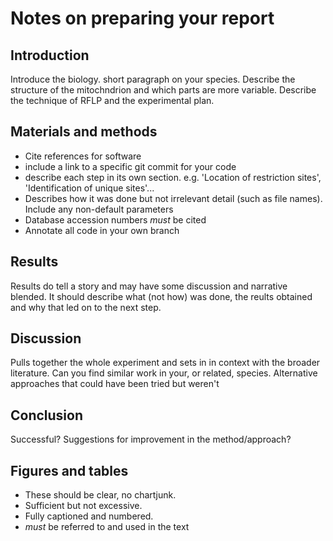 # Notes on preparing your report


## Introduction
Introduce the biology. short paragraph on your species. Describe the structure of the mitochndrion and which parts are more variable. 
Describe the technique of RFLP and the experimental plan. 

## Materials and methods
* Cite references for software
* include a link to a specific git commit for your code
* describe each step in its own section. e.g. 'Location of restriction sites', 'Identification of unique sites'...
* Describes how it was done but not irrelevant detail (such as file names). Include any non-default parameters
* Database accession numbers *must* be cited
* Annotate all code in your own branch

## Results
Results do tell a story and may have some discussion and narrative blended. It should describe what (not how) was done, the reults obtained and why that led on to the next step.

## Discussion
Pulls together the whole experiment and sets in in context with the broader literature. 
Can you find similar work in your, or related, species. Alternative approaches that could have been tried but weren't

## Conclusion
Successful? Suggestions for improvement in the method/approach?

## Figures and tables
* These should be clear, no chartjunk.
* Sufficient but not excessive.
* Fully captioned and numbered.
* *must* be referred to and used in the text
